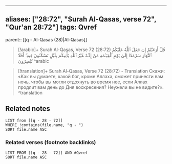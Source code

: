 
---
aliases: ["28:72", "Surah Al-Qasas, verse 72", "Qur'an 28:72"]
tags: Qvref
---

parent:: [[q - Al-Qasas (28)|Al-Qasas]]

> [!arabic]+ Surah Al-Qasas, Verse 72 (28:72)
> <span class="quran-arabic">قُلْ أَرَءَيْتُمْ إِن جَعَلَ ٱللَّهُ عَلَيْكُمُ ٱلنَّهَارَ سَرْمَدًا إِلَىٰ يَوْمِ ٱلْقِيَـٰمَةِ مَنْ إِلَـٰهٌ غَيْرُ ٱللَّهِ يَأْتِيكُم بِلَيْلٍ تَسْكُنُونَ فِيهِ ۖ أَفَلَا تُبْصِرُونَ</span>
^arabic

> [!translation]+ Surah Al-Qasas, Verse 72 (28:72) - Translation
> Скажи: «Как вы думаете, какой бог, кроме Аллаха, сможет принести вам ночь, чтобы вы могли отдохнуть во время нее, если Аллах продлит вам день до Дня воскресения? Неужели вы не видите?».
^translation



## Related notes
```dataview
LIST from [[q - 28 - 72]]
WHERE !contains(file.name, "q - ")
SORT file.name ASC
```

### Related verses (footnote backlinks)
```dataview
LIST FROM [[q - 28 - 72]] AND #Qvref
SORT file.name ASC
```

